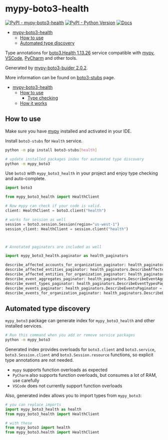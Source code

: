 # mypy-boto3-health

[![PyPI - mypy-boto3-health](https://img.shields.io/pypi/v/mypy-boto3-health.svg?color=blue)](https://pypi.org/project/mypy-boto3-health)
[![PyPI - Python Version](https://img.shields.io/pypi/pyversions/mypy-boto3-health.svg?color=blue)](https://pypi.org/project/mypy-boto3-health)
[![Docs](https://img.shields.io/readthedocs/mypy-boto3-builder.svg?color=blue)](https://mypy-boto3-builder.readthedocs.io/)

- [mypy-boto3-health](#mypy-boto3-health)
  - [How to use](#how-to-use)
  - [Automated type discovery](#automated-type-discovery)


Type annotations for
[boto3.Health 1.13.26](https://boto3.amazonaws.com/v1/documentation/api/1.13.26/reference/services/health.html#Health) service
compatible with [mypy](https://github.com/python/mypy), [VSCode](https://code.visualstudio.com/),
[PyCharm](https://www.jetbrains.com/pycharm/) and other tools.

Generated by [mypy-boto3-buider 2.0.2](https://github.com/vemel/mypy_boto3_builder).

More information can be found on [boto3-stubs](https://pypi.org/project/boto3-stubs/) page.

- [mypy-boto3-health](#mypy-boto3-health)
  - [How to use](#how-to-use)
    - [Type checking](#type-checking)
  - [How it works](#how-it-works)

## How to use

Make sure you have [mypy](https://github.com/python/mypy) installed and activated in your IDE.

Install `boto3-stubs` for `Health` service.

```bash
python -m pip install boto3-stubs[health]

# update installed packages index for automated type discovery
python -m mypy_boto3
```

Use `boto3` with `mypy_boto3_health` in your project and enjoy type checking and auto-complete.

```python
import boto3

from mypy_boto3_health import HealthClient

# Now mypy can check if your code is valid.
client: HealthClient = boto3.client("health")

# works for session as well
session = boto3.session.Session(region="us-west-1")
session_client: HealthClient = session.client("health")



# Annotated paginators are included as well

import mypy_boto3_health.paginator as health_paginators

describe_affected_accounts_for_organization_paginator: health_paginators.DescribeAffectedAccountsForOrganizationPaginator = client.get_paginator("describe_affected_accounts_for_organization")
describe_affected_entities_paginator: health_paginators.DescribeAffectedEntitiesPaginator = client.get_paginator("describe_affected_entities")
describe_affected_entities_for_organization_paginator: health_paginators.DescribeAffectedEntitiesForOrganizationPaginator = client.get_paginator("describe_affected_entities_for_organization")
describe_event_aggregates_paginator: health_paginators.DescribeEventAggregatesPaginator = client.get_paginator("describe_event_aggregates")
describe_event_types_paginator: health_paginators.DescribeEventTypesPaginator = client.get_paginator("describe_event_types")
describe_events_paginator: health_paginators.DescribeEventsPaginator = client.get_paginator("describe_events")
describe_events_for_organization_paginator: health_paginators.DescribeEventsForOrganizationPaginator = client.get_paginator("describe_events_for_organization")
```

## Automated type discovery

`mypy_boto3` package can generate index for `mypy_boto3_health` and other installed services.

```bash
# Run this command when you add or remove service packages
python -m mypy_boto3
```

Generated index provides overloads for `boto3.client` and `boto3.service`,
`boto3.Session.client` and `boto3.Session.resource` functions,
so explicit type annotations are not needed.

- `mypy` supports function overloads as expected
- `PyCharm` also supports function overloads, but consumes a lot of RAM, use carefully
- `VSCode` does not currently support function overloads

Also, generated index allows you to import types from `mypy_boto3`:

```python
# you can replace imports
import mypy_boto3_health as health
from mypy_boto3_health import HealthClient

# with these
from mypy_boto3 import health
from mypy_boto3.health import HealthClient
```